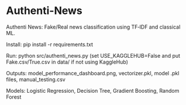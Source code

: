 # Authenti-News
Authenti News: Fake/Real news classification using TF‑IDF and classical ML.

Install: pip install -r requirements.txt

Run: python src/authenti_news.py (set USE_KAGGLEHUB=False and put Fake.csv/True.csv in data/ if not using KaggleHub)

Outputs: model_performance_dashboard.png, vectorizer.pkl, model .pkl files, manual_testing.csv

Models: Logistic Regression, Decision Tree, Gradient Boosting, Random Forest

